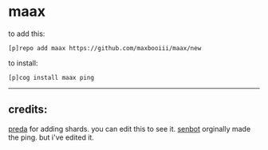 # maax

to add this: 

`[p]repo add maax https://github.com/maxbooiii/maax/new`

to install:

`[p]cog install maax ping`


----------------------------------------------------------------
## credits:
[preda](https://github.com/PredaaA/predacogs) for adding shards. you can edit this to see it.
[senbot](https://github.com/Nesroht/Senbot-Cogs) orginally made the ping. but i've edited it.
